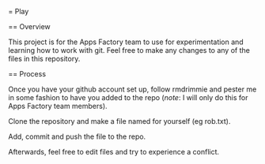 = Play

== Overview

This project is for the Apps Factory team to use for experimentation and learning how to work with
git. Feel free to make any changes to any of the files in this
repository.

== Process

Once you have your github account set up, follow rmdrimmie and pester me
in some fashion to have you added to the repo (*note*: I will only do this for
Apps Factory team members). 

Clone the repository and make a file named for yourself (eg rob.txt).

Add, commit and push the file to the repo.

Afterwards, feel free to edit files and try to experience a conflict.
